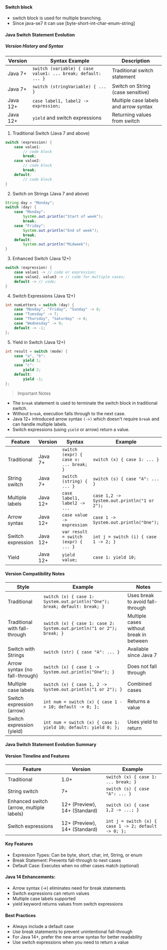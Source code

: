 #### Switch block 
- switch block is used for multiple branching.
- Since java-se7 it can use [byte-short-int-char-enum-string]
#### Java Switch Statement Evolution
##### Version History and Syntax

| Version | Syntax Example | Description |
|---------|----------------|-------------|
| Java 7+ | `switch (variable) { case value1: ... break; default: ... }` | Traditional switch statement |
| Java 7+ | `switch (stringVariable) { ... }` | Switch on String (case sensitive) |
| Java 12+ | `case label1, label2 -> expression;` | Multiple case labels and arrow syntax |
| Java 12+ | `yield` and switch expressions | Returning values from switch |
1. Traditional Switch (Java 7 and above)
```java
switch (expression) {
    case value1:
        // code block
        break;
    case value2:
        // code block
        break;
    default:
        // code block
}
```
2. Switch on Strings (Java 7 and above)
```java
String day = "Monday";
switch (day) {
    case "Monday":
        System.out.println("Start of week");
        break;
    case "Friday":
        System.out.println("End of week");
        break;
    default:
        System.out.println("Midweek");
}
```
3. Enhanced Switch (Java 12+)
```java
switch (expression) {
    case value1 -> // code or expression;
    case value2, value3 -> // code for multiple cases;
    default -> // code;
}
```
4. Switch Expressions (Java 12+)
```java
int numLetters = switch (day) {
    case "Monday", "Friday", "Sunday" -> 6;
    case "Tuesday" -> 7;
    case "Thursday", "Saturday" -> 8;
    case "Wednesday" -> 9;
    default -> -1;
};
```
5. Yield in Switch (Java 12+)
```java
int result = switch (mode) {
    case "a", "b":
        yield 1;
    case "c":
        yield 2;
    default:
        yield -1;
};
```
> Important Notes
- The `break` statement is used to terminate the switch block in traditional switch.
- Without `break`, execution falls through to the next case.
- Java 12+ introduced arrow syntax `(->)` which doesn't require `break` and can handle multiple labels.
- Switch expressions (using `yield` or arrow) return a value.

| Feature | Version | Syntax | Example |
|---------|---------|--------|---------|
| Traditional | Java 7+ | `switch (expr) { case v: ... break; }` | `switch (x) { case 1: ... }` |
| String switch | Java 7+ | `switch (string) { ... }` | `switch (s) { case "A": ... }` |
| Multiple labels | Java 12+ | `case label1, label2 -> ...` | `case 1,2 -> System.out.println("1 or 2");` |
| Arrow syntax | Java 12+ | `case value -> expression` | `case 1 -> System.out.println("One");` |
| Switch expression | Java 12+ | `var result = switch (expr) { ... }` | `int j = switch (i) { case 1 -> 2; }` |
| Yield | Java 12+ | `yield value;` | `case 1: yield 10;` |
#### Version Compatibility Notes

| Style | Example | Notes |
|-------|---------|-------|
| Traditional | `switch (x) { case 1: System.out.println("One"); break; default: break; }` | Uses break to avoid fall-through |
| Traditional with fall-through | `switch (x) { case 1: case 2: System.out.println("1 or 2"); break; }` | Multiple cases without break in between |
| Switch with Strings | `switch (str) { case "A": ... }` | Available since Java 7 |
| Arrow syntax (no fall-through) | `switch (x) { case 1 -> System.out.println("One"); }` | Does not fall through |
| Multiple case labels | `switch (x) { case 1, 2 -> System.out.println("1 or 2"); }` | Combined cases |
| Switch expression (arrow) | `int num = switch (x) { case 1 -> 10; default -> 0; };` | Returns a value |
| Switch expression (yield) | `int num = switch (x) { case 1: yield 10; default: yield 0; };` | Uses yield to return |

#### Java Switch Statement Evolution Summary
#### Version Timeline and Features

| Feature | Version | Example |
|---------|---------|---------|
| Traditional | 1.0+ | `switch (x) { case 1: ... break; }` |
| String switch | 7+ | `switch (s) { case "A": ... }` |
| Enhanced switch (arrow, multiple labels) | 12+ (Preview), 14+ (Standard) | `switch (x) { case 1,2 -> ...; }` |
| Switch expressions | 12+ (Preview), 14+ (Standard) | `int j = switch (x) { case 1 -> 2; default -> 0; };` |

#### Key Features
- Expression Types: Can be byte, short, char, int, String, or enum
- Break Statement: Prevents fall-through to next cases
- Default Case: Executes when no other cases match (optional)

#### Java 14 Enhancements:
- Arrow syntax (->) eliminates need for break statements
- Switch expressions can return values
- Multiple case labels supported
- yield keyword returns values from switch expressions

#### Best Practices
- Always include a default case
- Use break statements to prevent unintentional fall-through
- For Java 14+, prefer the new arrow syntax for better readability
- Use switch expressions when you need to return a value

